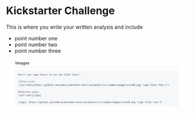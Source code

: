 # Kickstarter Challenge

This is where you write your written analysis and include 
* point number one
* point number two
* point number three

![screenshots](Screenshot.png)




